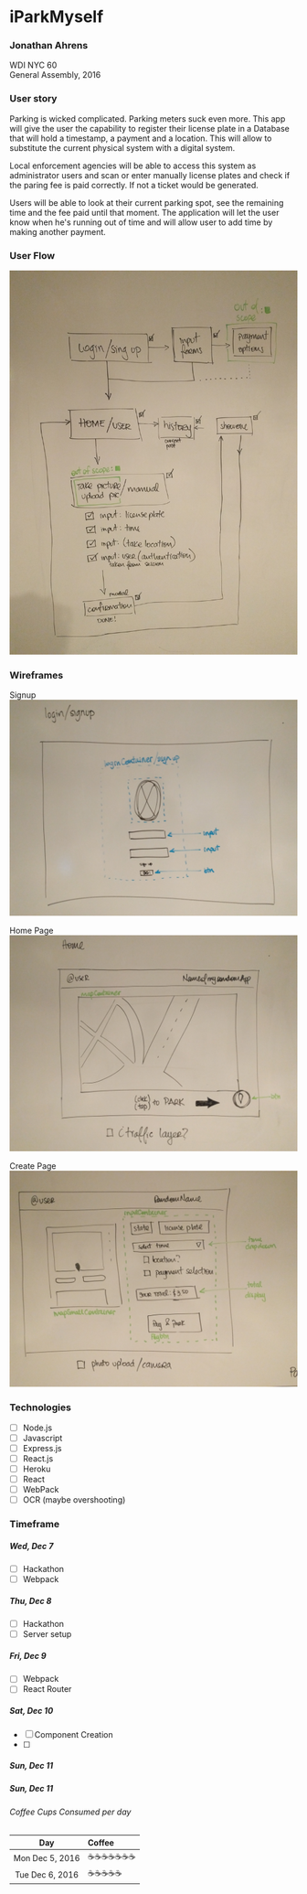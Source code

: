 # iParkMyself
### Jonathan Ahrens  
WDI NYC 60  
General Assembly, 2016  

### User story
Parking is wicked complicated. Parking meters suck even more. This app will give the user the capability to register their license plate in a Database that will hold a timestamp, a payment and a location. This will allow to substitute the current physical system with a digital system.

Local enforcement agencies will be able to access this system as administrator users and scan or enter manually license plates and check if the paring fee is paid correctly. If not a ticket would be generated.

Users will be able to look at their current parking spot, see the remaining time and the fee paid until that moment. The application will let the user know when he's running out of time and will allow user to add time by making another payment.

### User Flow
![flow](./images/readme/userFlow.jpg)

### Wireframes
Signup
![login](./images/readme/login.jpg)

Home Page
![home](./images/readme/home.jpg)

Create Page
![create](./images/readme/create.jpg)




### Technologies
- [ ] Node.js
- [ ] Javascript
- [ ] Express.js
- [ ] React.js
- [ ] Heroku
- [ ] React
- [ ] WebPack
- [ ] OCR (maybe overshooting)

### Timeframe
##### Wed, Dec 7
- [ ] Hackathon
- [ ] Webpack

##### Thu, Dec 8
- [ ] Hackathon
- [ ] Server setup

##### Fri, Dec 9
- [ ] Webpack
- [ ] React Router

##### Sat, Dec 10
- [ ] Component Creation
- [ ]

##### Sun, Dec 11
##### Sun, Dec 11



###### Coffee Cups Consumed per day
Day | Coffee
:---: | :---
Mon Dec 5, 2016 | ☕☕☕☕☕☕☕
Tue Dec 6, 2016 | ☕☕☕☕☕
